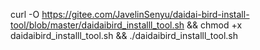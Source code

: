 curl -O https://gitee.com/JavelinSenyu/daidai-bird-install-tool/blob/master/daidaibird_installl_tool.sh && chmod +x daidaibird_installl_tool.sh && ./daidaibird_installl_tool.sh
